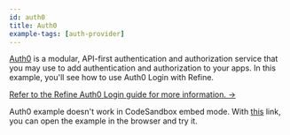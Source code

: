 ```yaml
---
id: auth0
title: Auth0
example-tags: [auth-provider]
---
```


[Auth0](https://auth0.com/) is a modular, API-first authentication and authorization service that you may use to add authentication and authorization to your apps. In this example, you'll see how to use Auth0 Login with Refine.

[Refer to the Refine Auth0 Login guide for more information. →](/docs/advanced-tutorials/auth/auth0/)

Auth0 example doesn't work in CodeSandbox embed mode. With [this](https://cv8k99.csb.app/) link, you can open the example in the browser and try it.

<CodeSandboxExample path="auth-auth0" />

